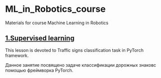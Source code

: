 # ML_in_Robotics_course
Materials for course Machine Learning in Robotics

## [1.Supervised learning](https://github.com/be2rlab/ML_in_Robotics_course/tree/master/1-Supervised_learning)

This lesson is devoted to Traffic signs classification task in PyTorch framework.

Данное занятие посвящено задаче классификации дорожных знаковс помощью фреймворка PyTorch.
